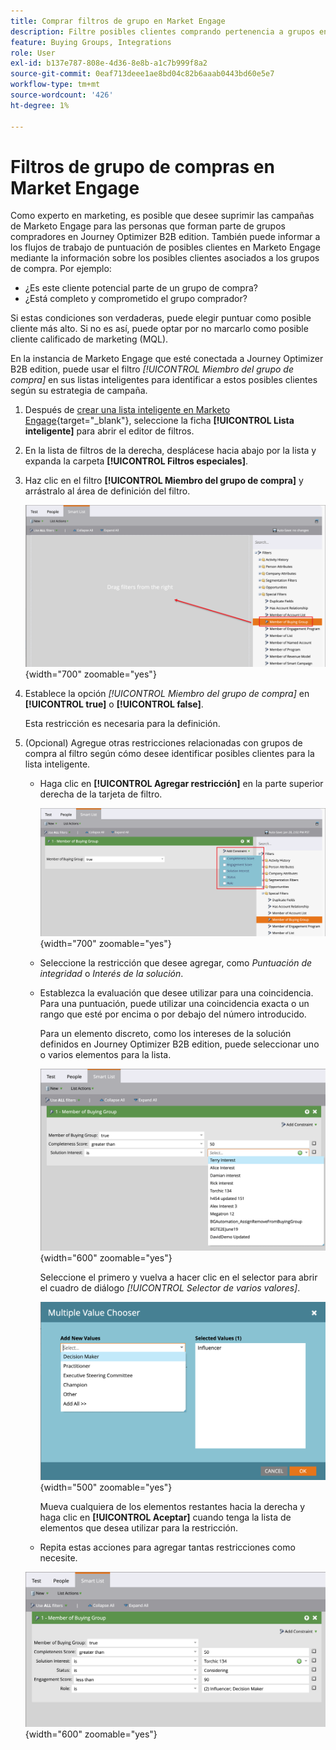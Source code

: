 ```yaml
---
title: Comprar filtros de grupo en Market Engage
description: Filtre posibles clientes comprando pertenencia a grupos en las listas inteligentes de Marketo Engage con restricciones como puntuación de integridad para optimizar las campañas y puntuación de posibles clientes.
feature: Buying Groups, Integrations
role: User
exl-id: b137e787-808e-4d36-8e8b-a1c7b999f8a2
source-git-commit: 0eaf713deee1ae8bd04c82b6aaab0443bd60e5e7
workflow-type: tm+mt
source-wordcount: '426'
ht-degree: 1%

---
```


# Filtros de grupo de compras en Market Engage

Como experto en marketing, es posible que desee suprimir las campañas de Marketo Engage para las personas que forman parte de grupos compradores en Journey Optimizer B2B edition. También puede informar a los flujos de trabajo de puntuación de posibles clientes en Marketo Engage mediante la información sobre los posibles clientes asociados a los grupos de compra. Por ejemplo:

* ¿Es este cliente potencial parte de un grupo de compra?
* ¿Está completo y comprometido el grupo comprador?

Si estas condiciones son verdaderas, puede elegir puntuar como posible cliente más alto. Si no es así, puede optar por no marcarlo como posible cliente calificado de marketing (MQL).

En la instancia de Marketo Engage que esté conectada a Journey Optimizer B2B edition, puede usar el filtro _[!UICONTROL Miembro del grupo de compra]_ en sus listas inteligentes para identificar a estos posibles clientes según su estrategia de campaña.

1. Después de [crear una lista inteligente en Marketo Engage](https://experienceleague.adobe.com/es/docs/marketo/using/product-docs/core-marketo-concepts/smart-lists-and-static-lists/creating-a-smart-list/create-a-smart-list){target="_blank"}, seleccione la ficha **[!UICONTROL Lista inteligente]** para abrir el editor de filtros.

1. En la lista de filtros de la derecha, desplácese hacia abajo por la lista y expanda la carpeta **[!UICONTROL Filtros especiales]**.

1. Haz clic en el filtro **[!UICONTROL Miembro del grupo de compra]** y arrástralo al área de definición del filtro.

   ![Agregar el filtro Miembro del grupo de compra a la lista inteligente](./assets/me-member-of-buying-group-filter-add.png){width="700" zoomable="yes"}

1. Establece la opción _[!UICONTROL Miembro del grupo de compra]_ en **[!UICONTROL true]** o **[!UICONTROL false]**.

   Esta restricción es necesaria para la definición.

1. (Opcional) Agregue otras restricciones relacionadas con grupos de compra al filtro según cómo desee identificar posibles clientes para la lista inteligente.

   * Haga clic en **[!UICONTROL Agregar restricción]** en la parte superior derecha de la tarjeta de filtro.

     ![Seleccionar otra restricción](./assets/me-member-of-buying-group-filter-add-constraint.png){width="700" zoomable="yes"}

   * Seleccione la restricción que desee agregar, como _Puntuación de integridad_ o _Interés de la solución_.

   * Establezca la evaluación que desee utilizar para una coincidencia. Para una puntuación, puede utilizar una coincidencia exacta o un rango que esté por encima o por debajo del número introducido.

     Para un elemento discreto, como los intereses de la solución definidos en Journey Optimizer B2B edition, puede seleccionar uno o varios elementos para la lista.

     ![Seleccione un valor para la restricción de la lista](./assets/me-member-of-buying-group-filter-constraint-list.png){width="600" zoomable="yes"}

     Seleccione el primero y vuelva a hacer clic en el selector para abrir el cuadro de diálogo _[!UICONTROL Selector de varios valores]_.

     ![Seleccione varios valores para la restricción](./assets/me-member-of-buying-group-filter-constraint-multiple-value.png){width="500" zoomable="yes"}

     Mueva cualquiera de los elementos restantes hacia la derecha y haga clic en **[!UICONTROL Aceptar]** cuando tenga la lista de elementos que desea utilizar para la restricción.

   * Repita estas acciones para agregar tantas restricciones como necesite.

   ![Miembro del filtro de grupo de compra con varias restricciones](./assets/me-member-of-buying-group-filter-constraints-complete.png){width="600" zoomable="yes"}
